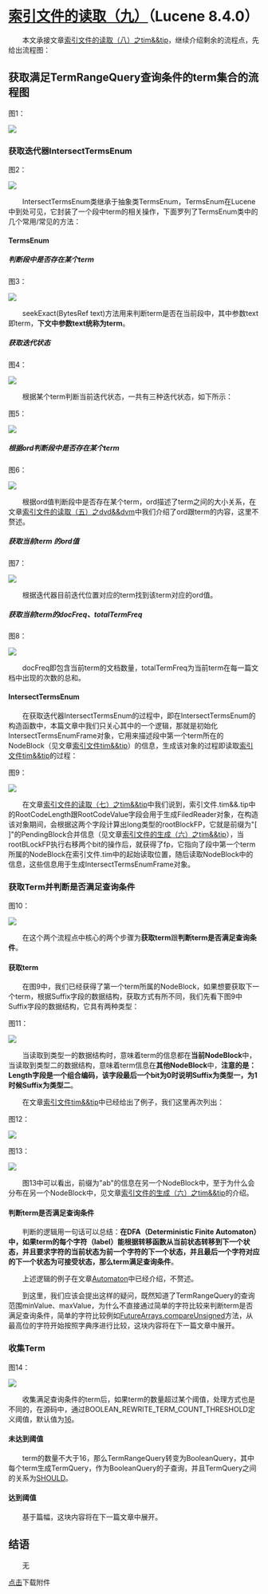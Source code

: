 # [索引文件的读取（九）](https://www.amazingkoala.com.cn/Lucene/Search/)（Lucene 8.4.0）

&emsp;&emsp;本文承接文章[索引文件的读取（八）之tim&&tip](https://www.amazingkoala.com.cn/Lucene/Search/2020/0805/159.html)，继续介绍剩余的流程点，先给出流程图：

## 获取满足TermRangeQuery查询条件的term集合的流程图

图1：

<img src="http://www.amazingkoala.com.cn/uploads/lucene/Search/索引文件的读取/索引文件的读取（九）/1.png">

### 获取迭代器IntersectTermsEnum

图2：

<img src="http://www.amazingkoala.com.cn/uploads/lucene/Search/索引文件的读取/索引文件的读取（九）/2.png">

&emsp;&emsp;IntersectTermsEnum类继承于抽象类TermsEnum，TermsEnum在Lucene中到处可见，它封装了一个段中term的相关操作，下面罗列了TermsEnum类中的几个常用/常见的方法：

#### TermsEnum

##### 判断段中是否存在某个term

图3：

<img src="http://www.amazingkoala.com.cn/uploads/lucene/Search/索引文件的读取/索引文件的读取（九）/3.png">

&emsp;&emsp;seekExact(BytesRef text)方法用来判断term是否在当前段中，其中参数text即term，**下文中参数text统称为term**。

##### 获取迭代状态

图4：

<img src="http://www.amazingkoala.com.cn/uploads/lucene/Search/索引文件的读取/索引文件的读取（九）/4.png">

&emsp;&emsp;根据某个term判断当前迭代状态，一共有三种迭代状态，如下所示：

图5：

<img src="http://www.amazingkoala.com.cn/uploads/lucene/Search/索引文件的读取/索引文件的读取（九）/5.png">

##### 根据ord判断段中是否存在某个term

图6：

<img src="http://www.amazingkoala.com.cn/uploads/lucene/Search/索引文件的读取/索引文件的读取（九）/6.png">

&emsp;&emsp;根据ord值判断段中是否存在某个term，ord描述了term之间的大小关系，在文章[索引文件的读取（五）之dvd&&dvm](https://www.amazingkoala.com.cn/Lucene/Search/2020/0714/154.html)中我们介绍了ord跟term的内容，这里不赘述。

##### 获取当前term 的ord值

图7：

<img src="http://www.amazingkoala.com.cn/uploads/lucene/Search/索引文件的读取/索引文件的读取（九）/7.png">

&emsp;&emsp;根据迭代器目前迭代位置对应的term找到该term对应的ord值。

##### 获取当前term的docFreq、totalTermFreq

图8：

<img src="http://www.amazingkoala.com.cn/uploads/lucene/Search/索引文件的读取/索引文件的读取（九）/8.png">

&emsp;&emsp;docFreq即包含当前term的文档数量，totalTermFreq为当前term在每一篇文档中出现的次数的总和。

#### IntersectTermsEnum

&emsp;&emsp;在获取迭代器IntersectTermsEnum的过程中，即在IntersectTermsEnum的构造函数中，本篇文章中我们只关心其中的一个逻辑，那就是初始化IntersectTermsEnumFrame对象，它用来描述段中第一个term所在的NodeBlock（见文章[索引文件tim&&tip](https://www.amazingkoala.com.cn/Lucene/suoyinwenjian/2019/0401/43.html)）的信息，生成该对象的过程即读取[索引文件tim&&tip](https://www.amazingkoala.com.cn/Lucene/suoyinwenjian/2019/0401/43.html)的过程：

图9：

<img src="http://www.amazingkoala.com.cn/uploads/lucene/Search/索引文件的读取/索引文件的读取（九）/9.png">

&emsp;&emsp;在文章[索引文件的读取（七）之tim&&tip](https://www.amazingkoala.com.cn/Lucene/Search/2020/0804/158.html)中我们说到，索引文件.tim&&.tip中的RootCodeLength跟RootCodeValue字段会用于生成FiledReader对象，在构造该对象期间，会根据这两个字段计算出long类型的rootBlockFP，它就是前缀为"\[ \]"的PendingBlock合并信息（见文章[索引文件的生成（六）之tim&&tip](https://www.amazingkoala.com.cn/Lucene/Index/2020/0115/126.html)），当rootBLockFP执行右移两个bit的操作后，就获得了fp，它指向了段中第一个term所属的NodeBlock在索引文件.tim中的起始读取位置，随后读取NodeBlock中的信息，这些信息用于生成IntersectTermsEnumFrame对象。

### 获取Term并判断是否满足查询条件

图10：

<img src="http://www.amazingkoala.com.cn/uploads/lucene/Search/索引文件的读取/索引文件的读取（九）/10.png">

&emsp;&emsp;在这个两个流程点中核心的两个步骤为**获取term**跟**判断term是否满足查询条件**。

#### 获取term

&emsp;&emsp;在图9中，我们已经获得了第一个term所属的NodeBlock，如果想要获取下一个term，根据Suffix字段的数据结构，获取方式有所不同，我们先看下图9中Suffix字段的数据结构，它具有两种类型：

图11：

<img src="http://www.amazingkoala.com.cn/uploads/lucene/Search/索引文件的读取/索引文件的读取（九）/11.png">

&emsp;&emsp;当读取到类型一的数据结构时，意味着term的信息都在**当前NodeBlock**中，当读取到类型二的数据结构，意味着term信息在**其他NodeBlock**中，**注意的是：Length字段是一个组合编码，该字段最后一个bit为0时说明Suffix为类型一，为1时候Suffix为类型二**。

&emsp;&emsp;在文章[索引文件tim&&tip](https://www.amazingkoala.com.cn/Lucene/suoyinwenjian/2019/0401/43.html)中已经给出了例子，我们这里再次列出：

图12：

<img src="http://www.amazingkoala.com.cn/uploads/lucene/Search/索引文件的读取/索引文件的读取（九）/12.png">

图13：

<img src="http://www.amazingkoala.com.cn/uploads/lucene/Search/索引文件的读取/索引文件的读取（九）/13.png">

&emsp;&emsp;图13中可以看出，前缀为"ab"的信息在另一个NodeBlock中，至于为什么会分布在另一个NodeBlock中，见文章[索引文件的生成（六）之tim&&tip](https://www.amazingkoala.com.cn/Lucene/Index/2020/0115/126.html)的介绍。

#### 判断term是否满足查询条件

&emsp;&emsp;判断的逻辑用一句话可以总结：**在DFA（Deterministic Finite Automaton）中，如果term的每个字符（label）能根据转移函数从当前状态转移到下一个状态，并且要求字符的当前状态为前一个字符的下一个状态，并且最后一个字符对应的下一个状态为可接受状态，那么term满足查询条件**。

&emsp;&emsp;上述逻辑的例子在文章[Automaton](https://www.amazingkoala.com.cn/Lucene/gongjulei/2019/0417/51.html)中已经介绍，不赘述。

&emsp;&emsp;到这里，我们应该会提出这样的疑问，既然知道了TermRangeQuery的查询范围minValue、maxValue，为什么不直接通过简单的字符比较来判断term是否满足查询条件，简单的字符比较例如[FutureArrays.compareUnsigned](https://github.com/LuXugang/Lucene-7.5.0/blob/master/solr-8.4.0/lucene/core/src/java/org/apache/lucene/util/FutureArrays.java)方法，从最高位的字符开始按照字典序进行比较，这块内容将在下一篇文章中展开。

### 收集Term

图14：

<img src="http://www.amazingkoala.com.cn/uploads/lucene/Search/索引文件的读取/索引文件的读取（九）/14.png">

&emsp;&emsp;收集满足查询条件的term后，如果term的数量超过某个阈值，处理方式也是不同的，在源码中，通过BOOLEAN_REWRITE_TERM_COUNT_THRESHOLD定义阈值，默认值为[16](https://issues.apache.org/jira/browse/LUCENE-6458)。

#### 未达到阈值

&emsp;&emsp;term的数量不大于16，那么TermRangeQuery转变为BooleanQuery，其中每个term生成TermQuery，作为BooleanQuery的子查询，并且TermQuery之间的关系为[SHOULD](https://www.amazingkoala.com.cn/Lucene/Search/2018/1211/25.html)。

#### 达到阈值

&emsp;&emsp;基于篇幅，这块内容将在下一篇文章中展开。

## 结语

&emsp;&emsp;无

[点击](http://www.amazingkoala.com.cn/attachment/Lucene/Search/索引文件的读取（九）/索引文件的读取（九）.zip)下载附件
